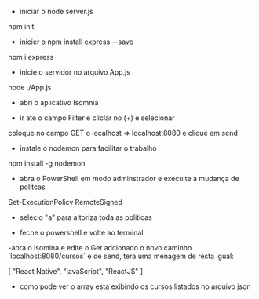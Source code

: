 - iniciar o node server.js

npm init

- inicier o npm install express --save

npm i express

- inicie o servidor no arquivo App.js

node ./App.js

- abri o aplicativo Isomnia

- ir ate o campo Filter e cliclar no (+) e selecionar

coloque no campo GET o localhost => localhost:8080 e clique em send

- instale o nodemon para facilitar o trabalho 

npm install -g nodemon 

- abra o PowerShell em modo adminstrador e execulte a mudança de politcas

Set-ExecutionPolicy RemoteSigned

- selecio "a" para altoriza toda as politicas

- feche o powershell e volte ao terminal

-abra o isomina e edite o Get adcionado o novo caminho ´localhost:8080/cursos´ e de send, tera uma menagem de resta igual: 

[
	"React Native",
	"javaScript",
	"ReactJS"
]

- como pode ver o array esta exibindo os cursos listados no arquivo json



